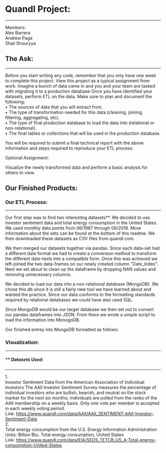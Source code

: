 # Quandl Project:<br/>
***

Members:<br/> 
Alex Barrera<br/>
Andrew Page<br/>
Shail Shouryya<br/>

## The Ask:<br/>
***

Before you start writing any code, remember that you only have one week to complete this project. View this project as a typical assignment from work. Imagine a bunch of data came in and you and your team are tasked with migrating it to a production database
Once you have identified your datasets, perform ETL on the data. Make sure to plan and document the following:<br/>
•	The sources of data that you will extract from.<br/>
•	The type of transformation needed for this data (cleaning, joining, filtering, aggregating, etc).<br/>
•	The type of final production database to load the data into (relational or non-relational).<br/>
•	The final tables or collections that will be used in the production database.<br/>

You will be required to submit a final technical report with the above information and steps required to reproduce your ETL process.<br/>

Optional Assignment:<br/>

Visualize the newly transformed data and perform a basic analysis for others to view.<br/>

## Our Finished Products:<br/>

### Our ETL Process:<br/>
***

Our first step was to find two interesting datasets**. We decided to use investor sentiment data and total energy consumption in the United States. We used monthly data points from 06/1987 through 06/2018. More information about the sets can be found at the bottom of this readme. We then downloaded these datasets as CSV files from quandl.com.<br/>

We then merged our datasets together via pandas. Since each data-set had a different date format we had to create a conversion method to transform the different date-texts into a compatible form. Once this was achieved we left-joined the two data-frames on our newly created column "Date_Index". Next we set about to clean up the dataframe by dropping NAN values and removing unnecessary columns.<br/>

We decided to load our data into a non-relational database (MongoDB). We chose this db since it is still a fairly new tool we have learned about and wanted the practice. Since our data conforms to the formatting standards required by relational databases we could have also used SQL.<br/>

Since MongoDB would be our target database we then set out to convert our pandas dataframes into JSON. From there we wrote a simple script to load the information into MonogoDB.<br/>

Our finished entrey into MongoDB formatted as follows:<br/>

### Visualization:<br/>
***


##### ** Datasets Used:<br/>
***
1.<br/>
Investor Sentiment Data from the American Association of Individual Investors
The AAII Investor Sentiment Survey measures the percentage of individual investors who are bullish, bearish, and neutral on the stock market for the next six months; individuals are polled from the ranks of the AAII membership on a weekly basis. Only one vote per member is accepted in each weekly voting period.<br/>
Link: https://www.quandl.com/data/AAII/AAII_SENTIMENT-AAII-Investor-Sentiment-Data<br/>
2.<br/>
Total energy consumption from the U.S. Energy Information Administration
Units: Billion Btu. Total energy consumption, United States <br/>
Link: https://www.quandl.com/data/EIA/SEDS_TETCB_US_A-Total-energy-consumption-United-States<br/>

